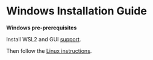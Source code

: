 # Windows Installation Guide

**Windows pre-prerequisites**

Install WSL2 and GUI [support](https://learn.microsoft.com/en-us/windows/wsl/tutorials/gui-apps).

Then follow the [Linux instructions](linux.md).
